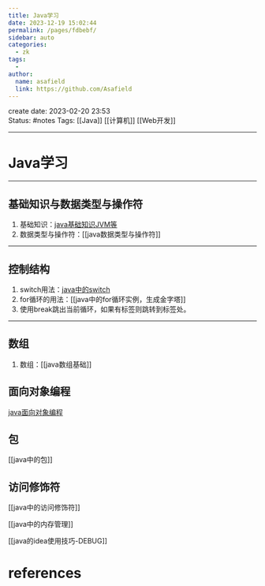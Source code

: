 ```yaml
---
title: Java学习
date: 2023-12-19 15:02:44
permalink: /pages/fdbebf/
sidebar: auto
categories:
  - zk
tags:
  - 
author: 
  name: asafield
  link: https://github.com/Asafield
---
```

create date: 2023-02-20 23:53  
Status: #notes
Tags: [[Java]] [[计算机]] [[Web开发]]

---

# Java学习

---

## 基础知识与数据类型与操作符
1. 基础知识：[java基础知识JVM等](java基础知识JVM等.md)
2. 数据类型与操作符：[[java数据类型与操作符]]

---
## 控制结构
1. switch用法：[java中的switch](java中的switch.md)
2. for循环的用法：[[java中的for循环实例，生成金字塔]]
3. 使用break跳出当前循环，如果有标签则跳转到标签处。  

---

## 数组
1. 数组：[[java数组基础]]


## 面向对象编程
[java面向对象编程](java面向对象编程.md)

## 包
[[java中的包]]

## 访问修饰符
[[java中的访问修饰符]]

[[java中的内存管理]]

[[java的idea使用技巧-DEBUG]]
# references 
